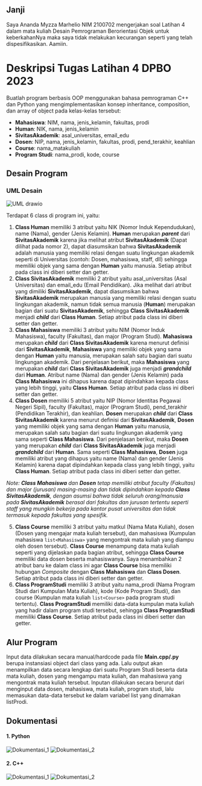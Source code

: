 ## Janji
Saya Ananda Myzza Marhelio NIM 2100702 mengerjakan soal Latihan 4 dalam mata kuliah Desain Pemrograman Berorientasi Objek untuk keberkahanNya maka saya tidak melakukan kecurangan seperti yang telah dispesifikasikan. Aamiin.

# Deskripsi Tugas Latihan 4 DPBO 2023
Buatlah program berbasis OOP menggunakan bahasa pemrograman C++ dan Python  yang mengimplementasikan konsep inheritance, composition, dan array of object pada kelas-kelas tersebut:
* **Mahasiswa**: NIM, nama, jenis_kelamin, fakultas, prodi
* **Human**: NIK, nama, jenis_kelamin
* **SivitasAkademik**: asal_universitas, email_edu
* **Dosen**: NIP, nama, jenis_kelamin, fakultas, prodi, pend_terakhir, keahlian
* **Course**: nama_matakuliah
* **Program Studi**: nama_prodi, kode, course

## Desain Program
### UML Desain
![UML drawio](https://user-images.githubusercontent.com/100767177/222178254-8885750d-f53b-44e5-bd67-22ac88944fef.png)

Terdapat 6 class di program ini, yaitu:
1. **Class Human** memiliki 3 atribut yaitu NIK (Nomor Induk Kependudukan), name (Nama), gender (Jenis Kelamin). **Human** merupakan **_parent_** dari **SivitasAkademik** karena jika melihat atribut **SivitasAkademik** (Dapat dilihat pada nomor 2), dapat diasumsikan bahwa **SivitasAkademik** adalah manusia yang memiliki relasi dengan suatu lingkungan akademik seperti di Universitas (contoh: Dosen, mahasiswa, staff, dll) sehingga memiliki objek yang sama dengan **Human** yaitu manusia. Setiap atribut pada class ini diberi setter dan getter.
2. **Class SivitasAkademik** memiliki 2 atribut yaitu asal_universitas (Asal Universitas) dan email_edu (Email Pendidikan). Jika melihat dari atribut yang dimiliki **SivitasAkademik**, dapat diasumsikan bahwa **SivitasAkademik** merupakan manusia yang memiliki relasi dengan suatu lingkungan akademik, namun tidak semua manusia (**Human**) merupakan bagian dari suatu **SivitasAkademik**, sehingga **Class SivitasAkademik** menjadi **_child_** dari **Class Human**. Setiap atribut pada class ini diberi setter dan getter.
3. **Class Mahasiswa** memiliki 3 atribut yaitu NIM (Nomor Induk Mahasiswa), faculty (Fakultas), dan major (Program Studi). **Mahasiswa** merupakan **_child_** dari **Class SivitasAkademik** karena menurut definisi dari **SivitasAkademik**, **Mahasiswa** yang memiliki objek yang sama dengan **Human** yaitu manusia, merupakan salah satu bagian dari suatu lingkungan akademik. Dari penjelasan berikut, maka **Mahasiswa** yang merupakan **_child_** dari **Class SivitasAkademik** juga menjadi **_grandchild_** dari **Human**. Atribut name (Nama) dan gender (Jenis Kelamin) pada **Class Mahasiswa** ini dihapus karena dapat dipindahkan kepada class yang lebih tinggi, yaitu **Class Human**. Setiap atribut pada class ini diberi setter dan getter.
4. **Class Dosen** memiliki 5 atribut yaitu NIP (Nomor Identitas Pegawai Negeri Sipil), faculty (Fakultas), major (Program Studi), pend_terakhir (Pendidikan Terakhir), dan keahlian. **Dosen** merupakan **_child_** dari **Class SivitasAkademik** karena menurut definisi dari **SivitasAkademik**, **Dosen** yang memiliki objek yang sama dengan **Human** yaitu manusia, merupakan salah satu bagian dari suatu lingkungan akademik yang sama seperti **Class Mahasiswa**. Dari penjelasan berikut, maka **Dosen** yang merupakan **_child_** dari **Class SivitasAkademik** juga menjadi **_grandchild_** dari **Human**. Sama seperti **Class Mahasiswa**, **Dosen** juga memiliki atribut yang dihapus yaitu name (Nama) dan gender (Jenis Kelamin) karena dapat dipindahkan kepada class yang lebih tinggi, yaitu **Class Human**. Setiap atribut pada class ini diberi setter dan getter.

_Note: **Class Mahasiswa** dan **Dosen** tetap memiliki atribut faculty (Fakultas) dan major (jurusan) masing-masing dan tidak dipindahkan kepada **Class SivitasAkademik**, dengan asumsi bahwa tidak seluruh orang/manusia pada **SivitasAkademik** berasal dari fakultas dan jurusan tertentu seperti staff yang mungkin bekerja pada kantor pusat universitas dan tidak termasuk kepada fakultas yang spesifik._

5. **Class Course** memiliki 3 atribut yaitu matkul (Nama Mata Kuliah), dosen (Dosen yang mengajar mata kuliah tersebut), dan mahasiswa (Kumpulan mahasiswa `list<Mahasiswa>` yang mengontrak mata kuliah yang diampu oleh dosen tersebut). **Class Course** menampung data mata kuliah seperti yang dijelaskan pada bagian atribut, sehingga **Class Course** memiliki data dosen beserta mahasiswanya. Saya menambahkan 2 atribut baru ke dalam class ini agar **Class Course** bisa memiliki hubungan _Composite_ dengan **Class Mahasiswa** dan **Class Dosen**. Setiap atribut pada class ini diberi setter dan getter.
6. **Class ProgramStudi** memiliki 3 atribut yaitu nama_prodi (Nama Program Studi dari Kumpulan Mata Kuliah), kode (Kode Program Studi), dan course (Kumpulan mata kuliah `list<Course>` pada program studi tertentu). **Class ProgramStudi** memiliki data-data kumpulan mata kuliah yang hadir dalam program studi tersebut, sehingga **Class ProgramStudi** memiliki **Class Course**. Setiap atribut pada class ini diberi setter dan getter.

## Alur Program
Input data dilakukan secara manual/hardcode pada file **Main.cpp/.py** berupa instansiasi object dari class yang ada. Lalu output akan menampilkan data secara lengkap dari suatu Program Studi beserta data mata kuliah, dosen yang mengampu mata kuliah, dan mahasiswa yang mengontrak mata kuliah tersebut. Inputan dilakukan secara berurut dari menginput data dosen, mahasiswa, mata kuliah, program studi, lalu memasukan data-data tersebut ke dalam variabel list yang dinamakan listProdi.

## Dokumentasi
#### 1. Python
![Dokumentasi_1](https://user-images.githubusercontent.com/100767177/222172065-a72e4fb2-bd8d-4d9f-b907-bc3558585fe6.png)
![Dokumentasi_2](https://user-images.githubusercontent.com/100767177/222172073-d0e9e7d9-70d3-4025-b84c-f1377e2abd02.png)

#### 2. C++
![Dokumentasi_1](https://user-images.githubusercontent.com/100767177/223481531-1d21d4dc-5564-4705-afd8-57f504b05973.png)
![Dokumentasi_2](https://user-images.githubusercontent.com/100767177/223481573-9a84ebe3-e799-43e0-acda-5b7f5cc6eebc.png)
